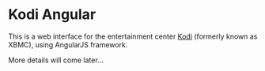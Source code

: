 # Kodi Angular

This is a web interface for the entertainment center [Kodi](http://kodi.tv/) (formerly known as XBMC), using AngularJS framework.

More details will come later...
